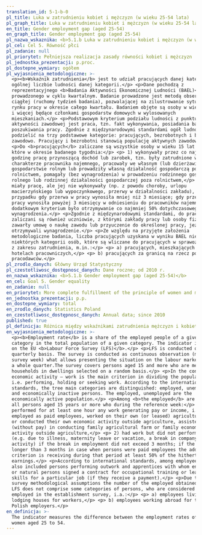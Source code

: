 ```yaml
---
translation_id: 5-1-b-0
pl_title: Luka w zatrudnieniu kobiet i mężczyzn (w wieku 25-54 lata)
pl_graph_title: Luka w zatrudnieniu kobiet i mężczyzn (w wieku 25-54 lata)
en_title: Gender employment gap (aged 25-54)
en_graph_title: Gender employment gap (aged 25-54)
pl_nazwa_wskaznika: <b>5.1.b Luka w zatrudnieniu kobiet i mężczyzn (w wieku 25-54 lata)</b>
pl_cel: Cel 5. Równość płci
pl_zadanie: null
pl_priorytet: Pełniejsza realizacja zasady równości kobiet i mężczyzn
pl_jednostka_prezentacji: p.proc.
pl_dostepne_wymiary: ogółem
pl_wyjasnienia_metodologiczne: >-
  <p><b>Wskaźnik zatrudnienia</b> jest to udział pracujących danej kategorii w
  ogólnej liczbie ludności danej kategorii.</p> <p>Dane pochodzą z
  reprezentacyjnego <b>Badania Aktywności Ekonomicznej Ludności (BAEL)</b>,
  prowadzonego w cyklu kwartalnym. Badanie prowadzone jest metodą obserwacji
  ciągłej (ruchomy tydzień badania), pozwalającej na zilustrowanie sytuacji na
  rynku pracy w okresie całego kwartału. Badaniem objęte są osoby w wieku 15 lat
  i więcej będące członkami gospodarstw domowych w wylosowanych
  mieszkaniach.</p> <p>Podstawowym kryterium podziału ludności z punktu widzenia
  aktywności zawodowej jest praca, tzn. fakt wykonywania, posiadania bądź
  poszukiwania pracy. Zgodnie z międzynarodowymi standardami ogół ludności można
  podzielić na trzy podstawowe kategorie: pracujących, bezrobotnych i biernych
  zawodowo. Pracujący i bezrobotni stanowią populację aktywnych zawodowo.</p>
  <p>Do <b>pracujących</b> zaliczane są wszystkie osoby w wieku 15 lat i wiecej,
  które w okresie badanego tygodnia:</p> <p> 1) wykonywały przez co najmniej 1
  godzinę pracę przynoszącą dochód lub zarobek, tzn. były zatrudnione w
  charakterze pracownika najemnego, pracowały we własnym (lub dzierżawionym)
  gospodarstwie rolnym lub prowadziły własną działalność gospodarczą poza
  rolnictwem, pomagały (bez wynagrodzenia) w prowadzeniu rodzinnego gospodarstwa
  rolnego lub rodzinnej działalności gospodarczej poza rolnictwem,</p> <p> 2)
  miały pracę, ale jej nie wykonywały (np. z powodu choroby, urlopu
  macierzyńskiego lub wypoczynkowego, przerwy w działalności zakładu), w
  przypadku gdy przerwa w pracy wynosiła mniej niż 3 miesiące; gdy przerwa w
  pracy wynosiła powyżej 3 miesięcy w odniesieniu do pracowników najemnych
  dodatkowym kryterium było otrzymywanie co najmniej 50% dotychczasowego
  wynagrodzenia.</p> <p>Zgodnie z międzynarodowymi standardami, do pracujących
  zaliczani są również uczniowie, z którymi zakłady pracy lub osoby fizyczne
  zawarły umowę o naukę zawodu lub przyuczenie do określonej pracy, jeżeli
  otrzymywali wynagrodzenie.</p> <p>Ze względu na przyjęte założenia
  metodologiczne badania, liczba pracujących uzyskana w wyniku BAEL nie obejmuje
  niektórych kategorii osób, które są wliczane do pracujących w sprawozdawczości
  z zakresu zatrudnienia, m.in.:</p> <p> a) pracujących, mieszkających w
  hotelach pracowniczych,</p> <p> b) pracujących za granicą na rzecz polskich
  pracodawców.</p>
pl_zrodlo_danych: Główny Urząd Statystyczny
pl_czestotliwosc_dostępnosc_danych: Dane roczne; od 2010 r.
en_nazwa_wskaznika: <b>5.1.b Gender employment gap (aged 25-54)</b>
en_cel: Goal 5. Gender equality
en_zadanie: null
en_priorytet: More complete fulfillment of the principle of women and men's equality
en_jednostka_prezentacji: p.p.
en_dostepne_wymiary: total
en_zrodlo_danych: Statistics Poland
en_czestotliwosc_dostępnosc_danych: Annual data; since 2010
published: true
pl_definicja: Różnica między wskaźnikami zatrudnienia mężczyzn i kobiet w wieku 25-54 lata.
en_wyjasnienia_metodologiczne: >-
  <p><b>Employment rate</b> is a share of the employed people of a given
  category in the total population of a given category. The indicator is based
  on the EU <b>Labour Force Survey (LFS)</b>.</p> <p>LFS is conducted on a
  quarterly basis. The survey is conducted as continuous observation (movable
  survey week) what allows presenting the situation on the labour market during
  a whole quarter.The survey covers persons aged 15 and more who are members of 
  households in dwellings selected on a random basis.</p> <p>In the context of
  economic activity – work is the main criterion in dividing the population,
  i.e. performing, holding or seeking work. According to the international
  standards, the tree main categories are distinguished: employed, unemployed
  and economically inactive persons. The employed, unemployed are the
  economically active population.</p> <p>Among <b>the employed</b> are included
  all persons aged 15 years or more who during the reference week:</p> <p> 1)
  performed for at least one hour any work generating pay or income, i.e. were
  employed as paid employees, worked on their own (or leased) agricultural farm,
  or conducted their own economic activity outside agriculture, assisted
  (without pay) in conducting family agricultural farm or family economic
  activity outside agriculture,</p> <p> 2) had work but did not perform it:
  (e.g. due to illness, maternity leave or vacation, a break in company
  activity) if the break in employment did not exceed 3 months; if the break was
  longer than 3 months in case when persons were paid employees the additional
  criterion is receiving during that period at least 50% of the hitherto
  earnings.</p> <p>According to international standards, among employees are
  also included persons performing outwork and apprentices with whom enterprises
  or natural persons signed a contract for occupational training or learning
  skills for a particular job (if they receive a payment).</p> <p>Due to the
  survey methodological assumptions the number of the employed obtained from the
  LFS does not comprise some categories of persons, who are considered as
  employed in the establishment survey, i.a.:</p> <p> a) employees living in
  lodging houses for workers,</p> <p> b) employees working abroad for their
  Polish employers.</p>
en_definicja: >-
  The indicator measures the difference between the employment rates of men and
  women aged 25 to 54.
---
```

